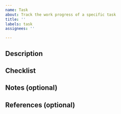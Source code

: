```yaml
---
name: Task
about: Track the work progress of a specific task
title: ''
labels: task
assignees: ''

---
```


## Description

<!-- describe the task this ticket was created to track -->

## Checklist

<!-- list the requirements that need to be addressed to complete this task

- [ ] example requirement

-->

## Notes (optional)

<!-- (optional) compile useful notes from the comments here -->

## References (optional)

<!-- add links to any relevant references here

- [link-name](linkurl) - link description

-->
